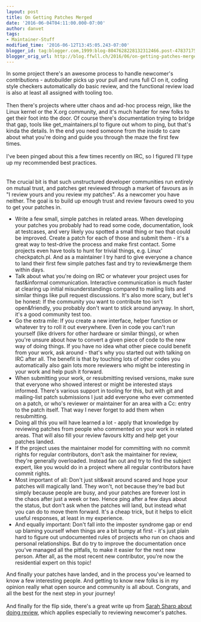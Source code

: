 ```yaml
---
layout: post
title: On Getting Patches Merged
date: '2016-06-04T04:11:00.000-07:00'
author: danvet
tags:
- Maintainer-Stuff
modified_time: '2016-06-12T13:45:05.243-07:00'
blogger_id: tag:blogger.com,1999:blog-8047628228132312466.post-4783717525266737585
blogger_orig_url: http://blog.ffwll.ch/2016/06/on-getting-patches-merged.html
---
```


In some project there's an awesome process to handle newcomer's contributions - autobuilder picks up your pull and runs full CI on it, coding style checkers automatically do basic review, and the functional review load is also at least all assigned with tooling too.<br /><br />Then there's projects where utter chaos and ad-hoc process reign, like the Linux kernel or the X.org community, and it's much harder for new folks to get their foot into the door. Of course there's documentation trying to bridge that gap, tools like get_maintainers.pl to figure out whom to ping, but that's kinda the details. In the end you need someone from the inside to care about what you're doing and guide you through the maze the first few times.<br /><br />I've been pinged about this a few times recently on IRC, so I figured I'll type up my recommended best practices.<br /><br /><br /><a name='more'></a>The crucial bit is that such unstructured developer communities run entirely on mutual trust, and patches get reviewed through a market of favours as in "I review yours and you review my patches". As a newcomer you have neither. The goal is to build up enough trust and review favours owed to you to get your patches in.<br /><ul><li>Write a few small, simple patches in related areas. When developing your patches you probably had to read some code, documentation, look at testcases, and very likely you spotted a small thing or two that could be improved. Create a patch for each of those and submit them - it's a great way to test-drive the process and make first contact. Some projects even have tools to hunt for trivial things, e.g. Linux' checkpatch.pl. And as a maintainer I try hard to give everyone a chance to land their first few simple patches fast and try to review&amp;merge them within days.</li><li>Talk about what you're doing on IRC or whatever your project uses for fast&amp;informal communication. Interactive communication is much faster at clearing up initial misunderstandings compared to mailing lists and similar things like pull request discussions. It's also more scary, but let's be honest: If the community you want to contribute too isn't open&amp;friendly, you probably don't want to stick around anyway. In short, it's a good community test too.</li><li>Go the extra mile: If you create a new interface, helper function or whatever try to roll it out everywhere. Even in code you can't run yourself (like drivers for other hardware or similar things), or when you're unsure about how to convert a given piece of code to the new way of doing things. If you have no idea what other piece could benefit from your work, ask around - that's why you started out with talking on IRC after all. The benefit is that by touching lots of other codes you automatically also gain lots more reviewers who might be interesting in your work and help push it forward.</li><li>When submitting your work, or resubmitting revised versions, make sure that everyone who showed interest or might be interested stays informed. There's various support in tooling for this, but with git and mailing-list patch submissions I just add everyone who ever commented on a patch, or who's reviewer or maintainer for an area with a Cc: entry to the patch itself. That way I never forget to add them when resubmitting.</li><li>Doing all this you will have learned a lot - apply that knowledge by reviewing patches from people who commented on your work in related areas. That will also fill your review favours kitty and help get your patches landed.</li><li>If the project uses the maintainer model for committing with no  commit rights for regular contributors, don't ask the maintainer for  review, they're generally overloaded. Instead fan out and try to find  the subject expert, like you would do in a project where all regular  contributors have commit rights.</li><li>Most important of all: Don't just sit&amp;wait around scared and hope your patches will magically land. They won't, not because they're bad but simply because people are busy, and your patches are forever lost in the chaos after just a week or two. Hence ping after a few days about the status, but don't ask when the patches will land, but instead what you can do to move them forward. It's a cheap trick, but it helps to elicit useful responses, at least in my experience.</li><li>And equally important: Don't fall into the imposter syndrome gap or end up blaming yourself when things are a bit bumpy at first - it's just plain hard to figure out undocumented rules of projects who run on chaos and personal relationships. But do try to improve the documentation once you've managed all the pitfalls, to make it easier for the next new person. After all, as the most recent new contributor, you're now the residential expert on this topic!</li></ul>And finally your patches have landed, and in the process you've learned to know a few interesting people. And getting to know new folks is in my opinion really what open source and community is all about. Congrats, and all the best for the next step in your journey!<br /><br />And finally for the flip side, there's a great write up from <a href="http://sarah.thesharps.us/2014/09/01/the-gentle-art-of-patch-review/">Sarah Sharp about doing review</a>, which applies especially to reviewing newcomer's patches.